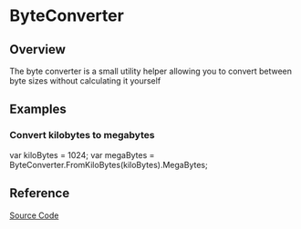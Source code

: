 # ByteConverter

## Overview
The byte converter is a small utility helper allowing you to convert between byte sizes without calculating it yourself

## Examples

### Convert kilobytes to megabytes
<code-block lang="c#">
    var kiloBytes = 1024;
    var megaBytes = ByteConverter.FromKiloBytes(kiloBytes).MegaBytes;
</code-block>

## Reference
[Source Code](https://github.com/Masu-Baumgartner/MoonCore/blob/main/MoonCore/MoonCore/Helpers/ByteConverter.cs)